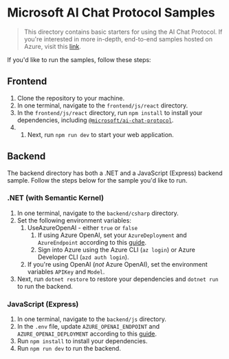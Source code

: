 # Microsoft AI Chat Protocol Samples

> This directory contains basic starters for using the AI Chat Protocol. If you're interested in more in-depth, end-to-end samples hosted on Azure, visit this [link](https://aka.ms/aichat/templates).

If you'd like to run the samples, follow these steps:

## Frontend

1. Clone the repository to your machine.
1. In one terminal, navigate to the `frontend/js/react` directory.
1. In the `frontend/js/react` directory, run `npm install` to install your dependencies, including [`@microsoft/ai-chat-protocol`](https://www.npmjs.com/package/@microsoft/ai-chat-protocol).
2. 1. Next, run `npm run dev` to start your web application.

## Backend

The backend directory has both a .NET and a JavaScript (Express) backend sample. Follow the steps below for the sample you'd like to run.

### .NET (with Semantic Kernel)

1. In one terminal, navigate to the `backend/csharp` directory.
2. Set the following environment variables:
    1. UseAzureOpenAI - either `true` or `false`
        1. If using Azure OpenAI, set your `AzureDeployment` and `AzureEndpoint` according to this [guide](https://learn.microsoft.com/en-us/azure/ai-services/openai/quickstart?tabs=command-line%2Cpython-new&pivots=programming-language-python#retrieve-key-and-endpoint).
        2. Sign into Azure using the Azure CLI (`az login`) or Azure Developer CLI (`azd auth login`).
    2. If you're using OpenAI (*not* Azure OpenAI), set the environment variables `APIKey` and `Model`.
3. Next, run `dotnet restore` to restore your dependencies and `dotnet run` to run the backend.

### JavaScript (Express)

1. In one terminal, navigate to the `backend/js` directory.
2. In the `.env` file, update `AZURE_OPENAI_ENDPOINT` and `AZURE_OPENAI_DEPLOYMENT` according to this [guide](https://learn.microsoft.com/en-us/azure/ai-services/openai/quickstart?tabs=command-line%2Cpython-new&pivots=programming-language-python#retrieve-key-and-endpoint).
3. Run `npm install` to install your dependencies.
4. Run `npm run dev` to run the backend.
